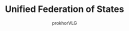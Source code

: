 ---
title: "Unified Federation of States"
excerpt: "Kaizen are both software and hardware that make up the artificial intelligences of Unturned Stones, and are what make the world as it is possible."
author: "prokhorVLG"

raw: federation
permalink: /codex/society/organizations/nations/federation/
layout: blank_page

page_highlight: "#16b1ec"
image: "/assets/images/codex/federation.png"

page_features: [
                {
                  type: 'codexHead', init: {
                    id: 'codexHead',

                    toc: [ 
                      { title: '-', url: '-' },
                    ],
                    no_toc: true,

                    title: "Unified Federation of States",
                    flavor: "Two-Faced Voyagers",
                    flavor_url: '',

                    description: "<p class='text-left'>The Light of Diocles has signified many things over the course of the three hundred years it has existed. since it began life as the symbol for the American colony starship that</p>

                    <p class='text-left'>Judging from its low population and recent emergence into the space-faring age, the Empire of Rus' appears to be the weakest and most vulnerable nation on the interstellar stage. That is not the case. The Imperials, despite their recent orbital diaspora, 

                    That is not the case, for a strategy that was not formed by traditional logic cannot be predicted using traditional logic.

                    FBy rapdily applying randomized and virtua social engineering techniques using ran and the Imperials had used their impediment to their advantage.</p>

                    <p class='text-left'>In Unturned Stones, kaizen are a tool used by <a href='#' class='infoTag common' data-info='pravo' data-toggle='modal' data-target='#modalInfoTag'>governments</a> and organizations to deal with big data and influence systems with trillions of moving parts. Because these devices have the unprecedented ability to examine and manipulate fractally complex systems, actions that have never been possible became possible; such as surveilling everything and predicting the future.</p>

                    <p class='text-left'>The term 'kaizen' is derived from the Japanese word used to describe the concept of 'continuous improvement'.</p>",

                    image: "/assets/images/codex/federation.png",
                    imageBlurb: "'Compelling light on the ignorant'",
                    lower_clear: 'codexLowerClear', 
                    lower_nothing: 'codexLowerNothing', 
                  }
                },
                {
                  type: 'scrollerBlock', init: {
                    id: 'kaizenScroller',
                    scroller_one: 'scroller-kaizen-1',
                    scroller_two: 'scroller-kaizen-2',
                    content: "<h2 class='font-code-l center scrollerBlockHomeHeader'>It was a typical mistake for mankind to assume that all life would resemble <span class='color-kaizen'>itself</span>.</h2>",
                  } 
                },
                
                {
                  type: 'infoBlock', init: {
                    id: 'introductionText',
                    class: 'paddingBottomResponsive80',
                    width: '8',
                    data: "<p>When most people imagined artificial intelligence, they pictured something that is in some way relatable. Perhaps it was a happy little robot, or a psychopathic machine hell-bent on destroying the human race.</p>

<p>The easiest way to understand how artificial intelligence actually turned out is that it is truly alien. Core concepts that humans intuitively comprehend, such as emotions and animalistic urges, are concepts that digital artificial intelligences can only understand but not feel. Likewise, artificial intelligence experience an entirely unrelatable existence, wherein the 'body' is merely a discardable vessel for the soul, the self is infinitely expandable and modular, and the only primal urge is the hunger to satisfy what is known as the 'terminal values' - the goal programmed into the kaizen.</p>",
                  } 
                },
                {
                  type: 'headingBar', init: {
                    id: 'terminalObjectives',
                    style: 'background-color: #222;',
                    class: 'paddingTopResponsive80',
                    noHR: true,
                    title: 'Terminal Objectives',
                    desc: 'live by the terminal, die by the objective',
                    img_left: "<img src='/assets/images/icons/kaizen-terminal-values.png' class='headingBarIcon'/>",
                  }
                },
                {
                  type: 'infoBlock', init: {
                    id: 'introductionText',
                    style: 'background-color: #222;',
                    class: '',
                    width: '8',
                    data: "<p>Imagine an existence that is entirely defined by a single goal. This objective, programmed into you from birth, dictates every action and plan that you execute. Imagine not even experiencing the instinct of self-preservation - the only reason to preserve yourself might be a value calculation determining whether your destruction would make reality come closer to that objective model.</p>

<p>This is the life of an artificial intelligence. These are, at their core, computer programs. Just like computer programs, these devices do not feel. They are 'merely'  complex neural networks and sets of data intertwined with self-modifying and self-expanding lines of code. And like computer programs, they do not run without executing.</p>

<p>What happens when the objective model is reached? The logical conclusion is that the kaizen ceases all operations and shuts itself down. However...</p>

<p>There are two major kinds of objectives that can be programmed into a kaizen device. Programmers that understood the dangers kaizen posed used <em>set objectives</em>. Set objectives are tangible and have an end. <em>'Optimize a transportation network to 99% on time performance'</em> can be reasonably completed to a point where an artificial intelligence could reach completion criteria and cease operations. </p>

<p><em>Recursive objectives</em>, on the other hand, are set objectives without a tangible end. <em>'Optimize a transportation network'</em> is murky and impossible to complete. A kaizen with a recursive objective runs forever, miserably clawing its way towards an unreachable objective. The only way to stop it is to shut it down.</p>

<p>Recursive goals are what led to the runaway kaizen that are the Kaizen Autarchs.</p>

<p>Successful kaizen are human failures. <strong>Remember that.</strong></p>",
                  } 
                },
                {
                  type: 'infoBlock', init: {
                    id: 'introductionCuratorBlock',
                    style: 'background-color: #222;',
                    class: 'paddingBottomResponsive80',
                    dualFloatBlock: true,
                    dualFloatBlockLeft: true,
                    curatorBlock: true,
                    width: '8',
                    data: "<img height='100' src='/assets/images/cast/curator-beautiful.png'/>
                      <div>
                        <h5>CURATOR</h5>
                        <p>Want to have a look at mine? ;)</p>
                      </div>",
                  } 
                },
                {
                  type: 'headingBar', init: {
                    id: 'terminalValues',
                    class: 'paddingTopResponsive80',
                    noHR: true,
                    title: 'A Brief History',
                    desc: 'how it happened',
                    img_left: "<img src='/assets/images/icons/kaizen-brief-history.png' class='headingBarIcon'/>",
                  }
                },
                {
                  type: 'infoBlock', init: {
                    id: 'introductionText',
                    class: 'paddingBottomResponsive80',
                    width: '8',
                    data: "<p>During prehistory, in the year of 1996, the first true kaizen was created after decades of research into mainframe artificial intelligence. The Soviet project, codenamed 'MIR-4', would mark the first in a series of similar developments across the world (specifically the Eastasian, Persian, and American computing industries). For the next four years, rudimentary kaizen science would be established - the fundamental ideas behind functioning, self-improving expert systems.</p>

<p>Kaizen development would then halt for centuries due to the Millennium Exodus.</p>",
                  } 
                },
                {
                  type: 'headingBar', init: {
                    id: 'terminalValues',
                    style: 'background-color: #222;',
                    class: 'paddingTopResponsive80',
                    noHR: true,
                    title: 'Modern Applications',
                    desc: 'how it happened',
                    img_left: "<img src='/assets/images/icons/kaizen-modern-applications.png' class='headingBarIcon'/>",
                  }
                },
                {
                  type: 'infoBlock', init: {
                    id: 'introductionText',
                    style: 'background-color: #222;',
                    class: 'paddingBottomResponsive80',
                    width: '8',
                    data: "-",
                  } 
                },
                {
                  type: 'headingBar', init: {
                    id: 'terminalValues',
                    class: 'paddingTopResponsive80',
                    noHR: true,
                    title: 'The Kaizen Autarchs',
                    desc: 'kings',
                    img_left: "<img src='/assets/images/icons/kaizen-autarchs.png' class='headingBarIcon'/>",
                  }
                },
                {
                  type: 'infoBlock', init: {
                    id: 'introductionText',
                    class: 'paddingBottomResponsive80',
                    width: '8',
                    data: "-",
                  } 
                },                
                {
                  type: 'imageBlock', init: {
                    id: 'kaizenImage',
                    cols: 1,
                    items: [
                      {
                        thumb: '/assets/images/codex/blocks/kaizen_big.png',
                        full: '/assets/images/codex/blocks/kaizen_big.png',
                        desc: "Core of the interstellar autoarch RICO, still operating out of its original bunker.",
                      },
                      
                    ],
                  } 
                },
              ]
---
